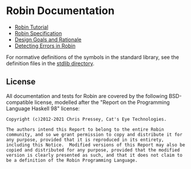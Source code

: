 Robin Documentation
===================

*   [Robin Tutorial](Tutorial.md)
*   [Robin Specification](Robin.md)
*   [Design Goals and Rationale](Rationale.md)
*   [Detecting Errors in Robin](Errors.md)

For normative definitions of the symbols in the standard library,
see the definition files in the [stdlib directory](../stdlib/).

License
-------

All documentation and tests for Robin are covered by the following
BSD-compatible license, modelled after the "Report on the Programming
Language Haskell 98" license:

    Copyright (c)2012-2021 Chris Pressey, Cat's Eye Technologies.

    The authors intend this Report to belong to the entire Robin
    community, and so we grant permission to copy and distribute it for
    any purpose, provided that it is reproduced in its entirety,
    including this Notice.  Modified versions of this Report may also be
    copied and distributed for any purpose, provided that the modified
    version is clearly presented as such, and that it does not claim to
    be a definition of the Robin Programming Language.
